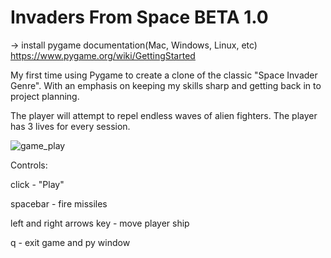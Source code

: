 # Invaders From Space BETA 1.0
-> install pygame documentation(Mac, Windows, Linux, etc)
https://www.pygame.org/wiki/GettingStarted

My first time using Pygame to create a clone of the classic "Space Invader Genre". With an emphasis on keeping my skills sharp and getting back in to project planning.

The player will attempt to repel endless waves of alien fighters. The player has 3 lives for every session.

![game_play](https://user-images.githubusercontent.com/81591201/140007824-d72c1406-50dd-4a14-9c10-f06773879958.png)

Controls:

click - "Play"

spacebar - fire missiles

left and right arrows key - move player ship

q - exit game and py window
